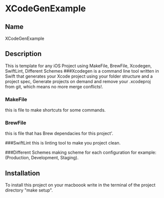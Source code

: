 # XCodeGenExample

## Name
XCodeGenExample

## Description
This is template for any iOS Project using MakeFile, BrewFile, Xcodegen, SwiftLint, Different Schemes
###Xcodegen
is a command line tool written in Swift that generates your Xcode project using your folder structure and a project spec, Generate projects on demand and remove your .xcodeproj from git, which means no more merge conflicts!.

### MakeFile
this is file to make shortcuts for some commands.

### BrewFile
this is file that has Brew dependacies for this project'.

###SwiftLint
this is linting tool to make you project clean.

###Different Schemes
making scheme for each configuration for example: (Production, Development, Staging).


## Installation
To install this project on your macboook write in the terminal of the project directory "make setup".


